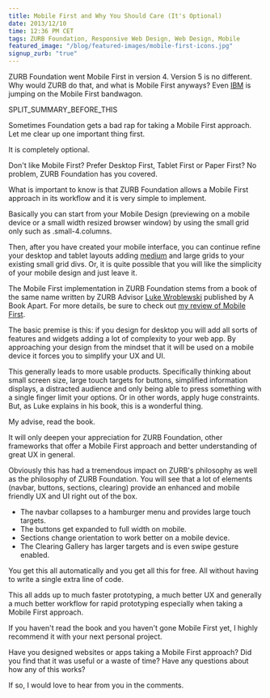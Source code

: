 ```yaml
---
title: Mobile First and Why You Should Care (It's Optional)
date: 2013/12/10
time: 12:36 PM CET
tags: ZURB Foundation, Responsive Web Design, Web Design, Mobile
featured_image: "/blog/featured-images/mobile-first-icons.jpg"
signup_zurb: "true"
---
```


ZURB Foundation went Mobile First in version 4. Version 5 is no different. Why would ZURB do that, and what is Mobile First anyways? Even [IBM](http://www.ibm.com/mobilefirst) is jumping on the Mobile First bandwagon.

SPLIT\_SUMMARY\_BEFORE\_THIS

Sometimes Foundation gets a bad rap for taking a Mobile First approach. Let me clear up one important thing first.

It is completely optional.

Don't like Mobile First? Prefer Desktop First, Tablet First or Paper First? No problem, ZURB Foundation has you covered.

What is important to know is that ZURB Foundation allows a Mobile First approach in its workflow and it is very simple to implement.

Basically you can start from your Mobile Design (previewing on a mobile device or a small width resized browser window) by using the small grid only such as <span class="inline-code">.small-4.columns</span>.

Then, after you have created your mobile interface, you can continue refine your desktop and tablet layouts adding [medium](zurb-foundation-5-medium-grid) and large grids to your existing small grid divs. Or, it is quite possible that you will like the simplicity of your mobile design and just leave it.

The Mobile First implementation in ZURB Foundation stems from a book of the same name written by ZURB Advisor [Luke Wroblewski](http://www.lukew.com/about/) published by A Book Apart. For more details, be sure to check out [my review of Mobile First](mobile-first-by-luke-wroblewski/).

The basic premise is this: if you design for desktop you will add all sorts of features and widgets adding a lot of complexity to your web app. By approaching your design from the mindset that it will be used on a mobile device it forces you to simplify your UX and UI.

This generally leads to more usable products. Specifically thinking about small screen size, large touch targets for buttons, simplified information displays, a distracted audience and only being able to press something with a single finger limit your options. Or in other words, apply huge constraints. But, as Luke explains in his book, this is a wonderful thing.

My advise, read the book.

It will only deepen your appreciation for ZURB Foundation, other frameworks that offer a Mobile First approach and better understanding of great UX in general.

Obviously this has had a tremendous impact on ZURB's philosophy as well as the philosophy of ZURB Foundation. You will see that a lot of elements (navbar, buttons, sections, clearing) provide an enhanced and mobile friendly UX and UI right out of the box.

* The navbar collapses to a hamburger menu and provides large touch targets.
* The buttons get expanded to full width on mobile.
* Sections change orientation to work better on a mobile device.
* The Clearing Gallery has larger targets and is even swipe gesture enabled.

You get this all automatically and you get all this for free. All without having to write a single extra line of code.

This all adds up to much faster prototyping, a much better UX and generally a much better workflow for rapid prototyping especially when taking a Mobile First approach.

If you haven't read the book and you haven't gone Mobile First yet, I highly recommend it with your next personal project.

Have you designed websites or apps taking a Mobile First approach? Did you find that it was useful or a waste of time? Have any questions about how any of this works?

If so, I would love to hear from you in the comments.

